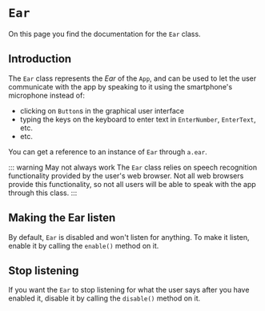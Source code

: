 <script>
	import ViewApp from '$lib/ViewApp.svelte'
</script>

# `Ear`
On this page you find the documentation for the `Ear` class.



## Introduction
The `Ear` class represents the *Ear* of the `App`, and can be used to let the user communicate with the app by speaking to it using the smartphone's microphone instead of:

* clicking on `Button`s in the graphical user interface
* typing the keys on the keyboard to enter text in `EnterNumber`, `EnterText`, etc.
* etc.

You can get a reference to an instance of `Ear` through `a.ear`.

::: warning May not always work
The `Ear` class relies on speech recognition functionality provided by the user's web browser. Not all web browsers provide this functionality, so not all users will be able to speak with the app through this class.
:::



## Making the Ear listen
By default, `Ear` is disabled and won't listen for anything. To make it listen, enable it by calling the `enable()` method on it.




## Stop listening
If you want the `Ear` to stop listening for what the user says after you have enabled it, disable it by calling the `disable()` method on it.
